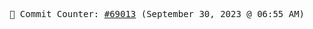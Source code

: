 <p align="center">
    <samp>
        📮 Commit Counter: <a href="https://github.com/Javascript-void0/Javascript-void0/commits/main">#69013</a> (September 30, 2023 @ 06:55 AM)
    </samp>
</p>